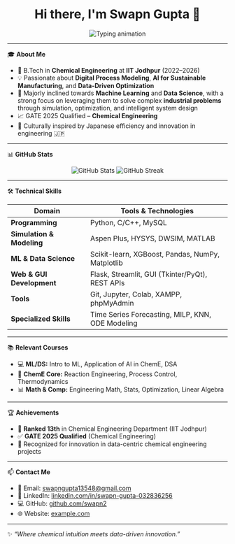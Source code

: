 <h1 align="center">Hi there, I'm Swapn Gupta 👋</h1>

<p align="center">
  <img src="https://readme-typing-svg.demolab.com?font=Fira+Code&pause=1000&center=true&vCenter=true&width=440&lines=Simulation+%26+AI+Enthusiast;Chemical+Engineer+%7C+Data+Scientist;Python+%7C+Aspen+HYSYS+%7C+ML+%7C+Streamlit" alt="Typing animation" />
</p>


---

🎓 **About Me**

- 🧪 B.Tech in **Chemical Engineering** at **IIT Jodhpur** (2022–2026)  
- 💡 Passionate about **Digital Process Modeling**, **AI for Sustainable Manufacturing**, and **Data-Driven Optimization**  
- 🔭 Majorly inclined towards **Machine Learning** and **Data Science**, with a strong focus on leveraging them to solve complex **industrial problems** through simulation, optimization, and intelligent system design  
- 📈 GATE 2025 Qualified – **Chemical Engineering**  
- 🗾 Culturally inspired by Japanese efficiency and innovation in engineering 🇯🇵

---

📊 **GitHub Stats**

<p align="center">
  <img src="https://github-readme-stats.vercel.app/api?username=swapn2&show_icons=true&theme=tokyonight" alt="GitHub Stats" />
  <img src="https://github-readme-streak-stats.herokuapp.com?user=swapn2&theme=tokyonight" alt="GitHub Streak" />
</p>

---

🛠️ **Technical Skills**

| Domain | Tools & Technologies |
|--------|----------------------|
| **Programming** | Python, C/C++, MySQL |
| **Simulation & Modeling** | Aspen Plus, HYSYS, DWSIM, MATLAB |
| **ML & Data Science** | Scikit-learn, XGBoost, Pandas, NumPy, Matplotlib |
| **Web & GUI Development** | Flask, Streamlit, GUI (Tkinter/PyQt), REST APIs |
| **Tools** | Git, Jupyter, Colab, XAMPP, phpMyAdmin |
| **Specialized Skills** | Time Series Forecasting, MILP, KNN, ODE Modeling |

---

📚 **Relevant Courses**

- 💻 **ML/DS:** Intro to ML, Application of AI in ChemE, DSA  
- 🔬 **ChemE Core:** Reaction Engineering, Process Control, Thermodynamics  
- 📊 **Math & Comp:** Engineering Math, Stats, Optimization, Linear Algebra  

---

🏆 **Achievements**

- 🏅 **Ranked 13th** in Chemical Engineering Department (IIT Jodhpur)  
- ✅ **GATE 2025 Qualified** (Chemical Engineering)  
- 🧠 Recognized for innovation in data-centric chemical engineering projects  

---

📫 **Contact Me**

- 📧 Email: [swapngupta13548@gmail.com](mailto:swapngupta13548@gmail.com)  
- 💼 LinkedIn: [linkedin.com/in/swapn-gupta-032836256](https://linkedin.com/in/swapn-gupta-032836256)  
- 💻 GitHub: [github.com/swapn2](https://github.com/swapn2)  
- 🌐 Website: [example.com](https://example.com)

---

✨ *“Where chemical intuition meets data-driven innovation.”*
